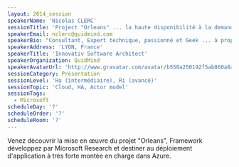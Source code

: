```yaml
---
layout: 2014_session
speakerName: 'Nicolas CLERC'
sessionTitle: 'Project "Orleans" ... la haute disponibilité à la demande dans le Cloud'
speakerEmail: nclerc@quidmind.com
speakerBio: "Consultant, Expert technique, passionné et Geek ... à proportion idéale, secouer le shaker ... saupoudrez de plus de 15ans d'expérience professionnelle sur les technologies Microsoft; vous obtenez un Microsoft Regional Director apte à vous accompagner dans la mise en œuvre de vos projets de développement applicatif (Cloud, Mobilité, Client riche/Web riche, IoT)\nLa tête dans l'Azure et le Cloud, mais les mains sur le clavier; les pieds sur terre mais expert en mobilité C#/.Net, n'hésitez pas à venir me parler de vos projets et problématiques, nous ne pourrons que trouver une solution.\n"
speakerAddress: 'LYON, France'
speakerTitle: 'Innovativ Software Architect'
speakerOrganization: QuidMind
speakerAvatarUrl: 'http://www.gravatar.com/avatar/b550a250192f5ab860a8a53225a7e078?size=200&default=mm'
sessionCategory: Présentation
sessionLevel: 'Ha (intermédiaire), Ri (avancé)'
sessionTopic: 'Cloud, HA, Actor model'
sessionTags:
  - Microsoft
scheduleDay: '?'
scheduleOrder: '?'
scheduleRoom: '?'
---
```


Venez découvrir la mise en œuvre  du projet "Orleans", Framework développez par Microsoft Research et destiner au déploiement d'application à très forte montée en charge dans Azure.
